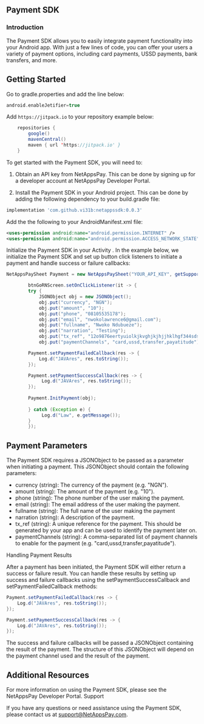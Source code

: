 ## Payment SDK
### Introduction

The Payment SDK allows you to easily integrate payment functionality into your Android app. With just a few lines of code, you can offer your users a variety of payment options, including card payments, USSD payments, bank transfers, and more.
## Getting Started

Go to gradle.properties and add the line below:

```gradle
android.enableJetifier=true
```

Add  `https://jitpack.io` to your repository example below:
```java
    repositories {
        google()
        mavenCentral()
        maven { url 'https://jitpack.io' }
    }
```


To get started with the Payment SDK, you will need to:

1) Obtain an API key from NetAppsPay. This can be done by signing up for a developer account at NetAppsPay Developer Portal.

2) Install the Payment SDK in your Android project. This can be done by adding the following dependency to your build.gradle file:

```gradle
implementation 'com.github.vi31b:netappssdk:0.0.3'
```

Add the the following to your AndroidManifest.xml file:

```xml
<uses-permission android:name="android.permission.INTERNET" />
<uses-permission android:name="android.permission.ACCESS_NETWORK_STATE" />
```

Initialize the Payment SDK in your Activity . In the example below, we initialize the Payment SDK and set up button click listeners to initiate a payment and handle success or failure callbacks:

```java
NetAppsPaySheet Payment = new NetAppsPaySheet("YOUR_API_KEY", getSupportFragmentManager());

        btnGoRNScreen.setOnClickListener(it -> {
        try {
            JSONObject obj = new JSONObject();
            obj.put("currency", "NGN");
            obj.put("amount", "10");
            obj.put("phone", "08105535178");
            obj.put("email", "nwokolawrence6@gmail.com");
            obj.put("fullname", "Nwoko Ndubueze");
            obj.put("narration", "Testing");
            obj.put("tx_ref", "12o9876eertyuiolkjkvghjkjhjjhklhgf344sdsd");
            obj.put("paymentChannels", "card,ussd,transfer,payatitude");

        Payment.setPaymentFailedCallback(res -> {
            Log.d("JAVAres", res.toString());
        });

        Payment.setPaymentSuccessCallback(res -> {
             Log.d("JAVAres", res.toString());
        });
        
        Payment.InitPayment(obj);
        
        } catch (Exception e) {
             Log.d("Law", e.getMessage());
        }
        });

```

## Payment Parameters

The Payment SDK requires a JSONObject to be passed as a parameter when initiating a payment. This JSONObject should contain the following parameters:

* currency (string): The currency of the payment (e.g. "NGN").
* amount (string): The amount of the payment (e.g. "10").
*  phone (string): The phone number of the user making the payment.
* email (string): The email address of the user making the payment.
* fullname (string): The full name of the user making the payment
* narration (string): A description of the payment.
* tx_ref (string): A unique reference for the payment. This should be generated by your app and can be used to identify the payment later on.
* paymentChannels (string): A comma-separated list of payment channels to enable for the payment (e.g. "card,ussd,transfer,payatitude").

Handling Payment Results

After a payment has been initiated, the Payment SDK will either return a success or failure result. You can handle these results by setting up success and failure callbacks using the setPaymentSuccessCallback and setPaymentFailedCallback methods:

```java
Payment.setPaymentFailedCallback(res -> {
    Log.d("JAVAres", res.toString());
});

Payment.setPaymentSuccessCallback(res -> {
    Log.d("JAVAres", res.toString());
});
```

The success and failure callbacks will be passed a JSONObject containing the result of the payment. The structure of this JSONObject will depend on the payment channel used and the result of the payment.

## Additional Resources

For more information on using the Payment SDK, please see the NetAppsPay Developer Portal.
Support

If you have any questions or need assistance using the Payment SDK, please contact us at support@NetAppsPay.com.
